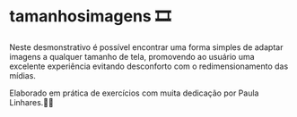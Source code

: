 # tamanhosimagens 🎞
Neste desmonstrativo é possível encontrar uma forma simples
de adaptar imagens a qualquer tamanho de tela, promovendo ao usuário
uma excelente experiência evitando desconforto com o redimensionamento
das mídias.

Elaborado em prática de exercícios
com muita dedicação por Paula Linhares.👩🚀
